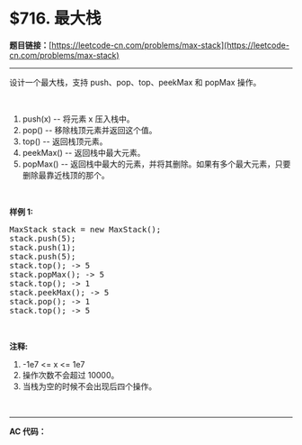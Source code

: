 # $716. 最大栈

**题目链接：**[https://leetcode-cn.com/problems/max-stack](https://leetcode-cn.com/problems/max-stack)

---

<div class="content__1Y2H">
 <div class="notranslate">
  <p>设计一个最大栈，支持 push、pop、top、peekMax 和 popMax 操作。</p> 
  <p>&nbsp;</p> 
  <ol> 
   <li>push(x) -- 将元素 x 压入栈中。</li> 
   <li>pop() -- 移除栈顶元素并返回这个值。</li> 
   <li>top() -- 返回栈顶元素。</li> 
   <li>peekMax() -- 返回栈中最大元素。</li> 
   <li>popMax() -- 返回栈中最大的元素，并将其删除。如果有多个最大元素，只要删除最靠近栈顶的那个。</li> 
  </ol> 
  <p>&nbsp;</p> 
  <p><strong>样例 1:</strong></p> 
  <pre class="language-text">MaxStack stack = new MaxStack();
stack.push(5); 
stack.push(1);
stack.push(5);
stack.top(); -&gt; 5
stack.popMax(); -&gt; 5
stack.top(); -&gt; 1
stack.peekMax(); -&gt; 5
stack.pop(); -&gt; 1
stack.top(); -&gt; 5
</pre> 
  <p>&nbsp;</p> 
  <p><strong>注释:</strong></p> 
  <ol> 
   <li>-1e7 &lt;= x &lt;= 1e7</li> 
   <li>操作次数不会超过 10000。</li> 
   <li>当栈为空的时候不会出现后四个操作。</li> 
  </ol> 
  <p>&nbsp;</p> 
 </div>
</div>

---

**AC 代码：**

```java

```